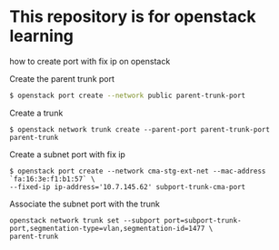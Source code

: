 # This repository is for openstack learning


how to create port with fix ip on openstack 

Create the parent trunk port
```sh
$ openstack port create --network public parent-trunk-port
```
Create a trunk
```
$ openstack network trunk create --parent-port parent-trunk-port parent-trunk
```
Create a subnet port with fix ip

```
$ openstack port create --network cma-stg-ext-net --mac-address `fa:16:3e:f1:b1:57` \
--fixed-ip ip-address='10.7.145.62' subport-trunk-cma-port
```
Associate the subnet port with the trunk 
```
openstack network trunk set --subport port=subport-trunk-port,segmentation-type=vlan,segmentation-id=1477 \
parent-trunk
```
